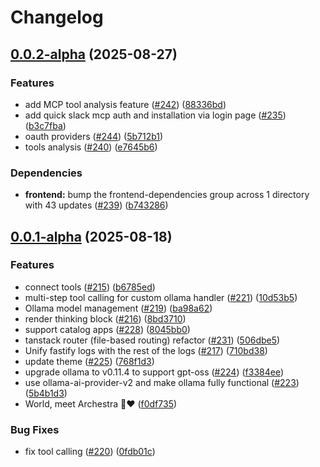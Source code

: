 # Changelog

## [0.0.2-alpha](https://github.com/archestra-ai/archestra/compare/v0.0.1-alpha...v0.0.2-alpha) (2025-08-27)


### Features

* add MCP tool analysis feature ([#242](https://github.com/archestra-ai/archestra/issues/242)) ([88336bd](https://github.com/archestra-ai/archestra/commit/88336bdddc0fbff05294c2546307913d44471321))
* add quick slack mcp auth and installation via login page ([#235](https://github.com/archestra-ai/archestra/issues/235)) ([b3c7fba](https://github.com/archestra-ai/archestra/commit/b3c7fbae8f9b7bd815bdecaf4955da6b8b1da29c))
* oauth providers ([#244](https://github.com/archestra-ai/archestra/issues/244)) ([5b712b1](https://github.com/archestra-ai/archestra/commit/5b712b14ff49e73c8179475af92e5a8ec73b2da4))
* tools analysis ([#240](https://github.com/archestra-ai/archestra/issues/240)) ([e7645b6](https://github.com/archestra-ai/archestra/commit/e7645b6824d772243dba70247696da916111444e))


### Dependencies

* **frontend:** bump the frontend-dependencies group across 1 directory with 43 updates ([#239](https://github.com/archestra-ai/archestra/issues/239)) ([b743286](https://github.com/archestra-ai/archestra/commit/b7432860cb29a2c24564c433095cc092d3d8ed31))

## [0.0.1-alpha](https://github.com/archestra-ai/archestra/compare/v0.0.0-alpha...v0.0.1-alpha) (2025-08-18)


### Features

* connect tools ([#215](https://github.com/archestra-ai/archestra/issues/215)) ([b6785ed](https://github.com/archestra-ai/archestra/commit/b6785eddedfefb6c06a079c5213ef73d3ec7cff2))
* multi-step tool calling for custom ollama handler ([#221](https://github.com/archestra-ai/archestra/issues/221)) ([10d53b5](https://github.com/archestra-ai/archestra/commit/10d53b52cfd7fe754297eb14bc182d463d9d30be))
* Ollama model management ([#219](https://github.com/archestra-ai/archestra/issues/219)) ([ba98a62](https://github.com/archestra-ai/archestra/commit/ba98a62945ff23a0d2075dfd415cdd358bd61991))
* render thinking block ([#216](https://github.com/archestra-ai/archestra/issues/216)) ([8bd3710](https://github.com/archestra-ai/archestra/commit/8bd3710b55b77df55dd93e5cb5d86e5af574b45c))
* support catalog apps ([#228](https://github.com/archestra-ai/archestra/issues/228)) ([8045bb0](https://github.com/archestra-ai/archestra/commit/8045bb09d9bdcedcf40ebefb39519297edd94c59))
* tanstack router (file-based routing) refactor ([#231](https://github.com/archestra-ai/archestra/issues/231)) ([506dbe5](https://github.com/archestra-ai/archestra/commit/506dbe5d9019a82162471cb4fc241bad18e095be))
* Unify fastify logs with the rest of the logs ([#217](https://github.com/archestra-ai/archestra/issues/217)) ([710bd38](https://github.com/archestra-ai/archestra/commit/710bd38bd37672a2b71bee1dbeb0e4b12f59109c))
* update theme ([#225](https://github.com/archestra-ai/archestra/issues/225)) ([768f1d3](https://github.com/archestra-ai/archestra/commit/768f1d3bf8e87986fb6fa522ecf31a3a1c1119c4))
* upgrade ollama to v0.11.4 to support gpt-oss ([#224](https://github.com/archestra-ai/archestra/issues/224)) ([f3384ee](https://github.com/archestra-ai/archestra/commit/f3384eebb14fedd300ac7671eb3097eda212454b))
* use ollama-ai-provider-v2 and make ollama fully functional ([#223](https://github.com/archestra-ai/archestra/issues/223)) ([5b4b1d3](https://github.com/archestra-ai/archestra/commit/5b4b1d360dd8fd1b5e7a1b065ffcf430ae9516b4))
* World, meet Archestra 🤖❤️ ([f0df735](https://github.com/archestra-ai/archestra/commit/f0df735202d076601232dd1fa6e0e874e1080d3c))


### Bug Fixes

* fix tool calling ([#220](https://github.com/archestra-ai/archestra/issues/220)) ([0fdb01c](https://github.com/archestra-ai/archestra/commit/0fdb01c6a321f3cf2d4d136bcefd31ec2093390e))
